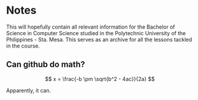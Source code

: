 # Notes

This will hopefully contain all relevant information for the Bachelor of Science in Computer Science studied in the Polytechnic University of the Philippines - Sta. Mesa. This serves as an archive for all the lessons tackled in the course. 

## Can github do math?
$$
x = \frac{-b \pm \sqrt{b^2 - 4ac}}{2a}
$$

Apparently, it can. 
